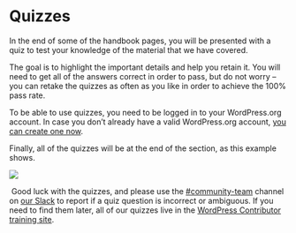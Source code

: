 # Quizzes

In the end of some of the handbook pages, you will be presented with a quiz to test your knowledge of the material that we have covered.

The goal is to highlight the important details and help you retain it. You will need to get all of the answers correct in order to pass, but do not worry – you can retake the quizzes as often as you like in order to achieve the 100% pass rate.

To be able to use quizzes, you need to be logged in to your WordPress.org account. In case you don’t already have a valid WordPress.org account, [you can create one now](https://login.wordpress.org/register).

Finally, all of the quizzes will be at the end of the section, as this example shows.

[![](https://make.wordpress.org/community/files/2021/05/contributor-training-quizzes-698x1024.png)](https://make.wordpress.org/community/files/2021/05/contributor-training-quizzes.png)

 Good luck with the quizzes, and please use the [#community-team](https://wordpress.slack.com/archives/C037W5S7X) channel on [our Slack](https://chat.wordpress.org) to report if a quiz question is incorrect or ambiguous. If you need to find them later, all of our quizzes live in the [WordPress Contributor training site](https://wordpress.org/contributor-training/).

<!--
*   [To-do](# "To-do")
-->

